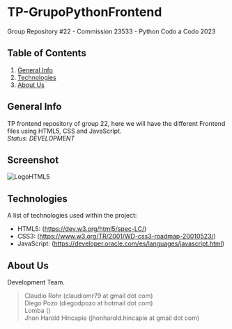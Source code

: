 # TP-GrupoPythonFrontend
Group Repository #22 - Commission 23533 - Python Codo a Codo 2023

## Table of Contents
1. [General Info](#general-info)
2. [Technologies](#technologies)
3. [About Us](#about-us)

## General Info
TP frontend repository of group 22, here we will have the different Frontend files using HTML5, CSS and JavaScript.<br>
<em>Status: <important>DEVELOPMENT</important></em>

## Screenshot
![LogoHTML5](https://www.w3.org/html/logo/downloads/HTML5_Logo_128.png)

## Technologies
A list of technologies used within the project:
* HTML5: (https://dev.w3.org/html5/spec-LC/) 
* CSS3: (https://www.w3.org/TR/2001/WD-css3-roadmap-20010523/)
* JavaScript: (https://developer.oracle.com/es/languages/javascript.html)

## About Us
Development Team.
> Claudio Rohr (claudiomr79 at gmail dot com) <br>
> Diego Pozo (diegodpozo at hotmail dot com) <br>
> Lomba () <br>
> Jhon Harold Hincapie (jhonharold.hincapie at gmail dot com)
